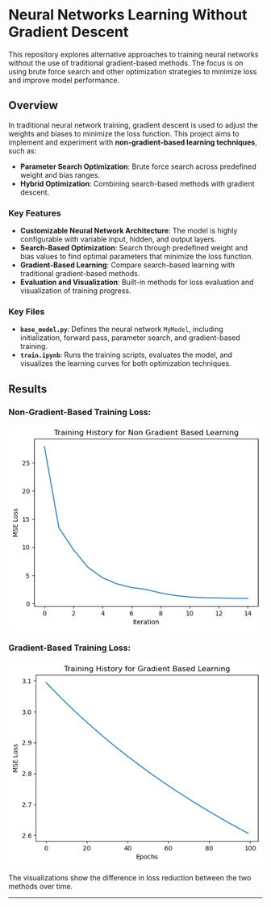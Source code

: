 # Neural Networks Learning Without Gradient Descent

This repository explores alternative approaches to training neural networks without the use of traditional gradient-based methods. The focus is on using brute force search and other optimization strategies to minimize loss and improve model performance.

## Overview

In traditional neural network training, gradient descent is used to adjust the weights and biases to minimize the loss function. This project aims to implement and experiment with **non-gradient-based learning techniques**, such as:
- **Parameter Search Optimization**: Brute force search across predefined weight and bias ranges.
- **Hybrid Optimization**: Combining search-based methods with gradient descent.

### Key Features
- **Customizable Neural Network Architecture**: The model is highly configurable with variable input, hidden, and output layers.
- **Search-Based Optimization**: Search through predefined weight and bias values to find optimal parameters that minimize the loss function.
- **Gradient-Based Learning**: Compare search-based learning with traditional gradient-based methods.
- **Evaluation and Visualization**: Built-in methods for loss evaluation and visualization of training progress.

### Key Files
- **`base_model.py`**: Defines the neural network `MyModel`, including initialization, forward pass, parameter search, and gradient-based training.
- **`train.ipynb`**: Runs the training scripts, evaluates the model, and visualizes the learning curves for both optimization techniques.

## Results

### Non-Gradient-Based Training Loss:

![Search-Based Training Loss](images/Non-Gradient.png)

### Gradient-Based Training Loss:

![Gradient-Based Training Loss](images/Gradient.png)

The visualizations show the difference in loss reduction between the two methods over time.

---
